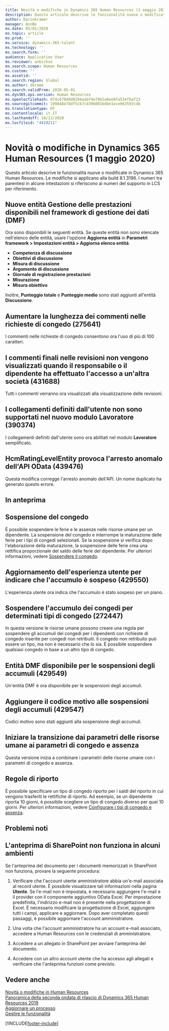 ```yaml
---
title: Novità o modifiche in Dynamics 365 Human Resources (1 maggio 2020)
description: Questo articolo descrive le funzionalità nuove o modificate di Microsoft Dynamics 365 Human Resources al 1 maggio 2020.
author: Darinkramer
manager: AnnBe
ms.date: 05/01/2020
ms.topic: article
ms.prod: ''
ms.service: dynamics-365-talent
ms.technology: ''
ms.search.form: ''
audience: Application User
ms.reviewer: anbichse
ms.search.scope: Human Resources
ms.custom: ''
ms.assetid: ''
ms.search.region: Global
ms.author: dkrame
ms.search.validFrom: 2020-05-01
ms.dyn365.ops.version: Human Resources
ms.openlocfilehash: 074c678d9d8294aabf4e78b2a6ee0fa53efbaf23
ms.sourcegitcommit: 199848e78df5cb7c439b001bdbe1ece963593cdb
ms.translationtype: HT
ms.contentlocale: it-IT
ms.lasthandoff: 10/13/2020
ms.locfileid: "4419211"
---
```

# <a name="whats-new-or-changed-in-dynamics-365-human-resources-may-1-2020"></a>Novità o modifiche in Dynamics 365 Human Resources (1 maggio 2020)

Questo articolo descrive le funzionalità nuove o modificate in Dynamics 365 Human Resources. Le modifiche si applicano alla build 8.1.3196. I numeri tra parentesi in alcune intestazioni si riferiscono ai numeri del supporto in LCS per riferimento.

## <a name="new-performance-management-entities-available-in-data-management-framework-dmf"></a>Nuove entità Gestione delle prestazioni disponibili nel framework di gestione dei dati (DMF)

Ora sono disponibili le seguenti entità. Se queste entità non sono elencate nell'elenco delle entità, usare l'opzione **Aggiorna entità** in **Parametri framework > Impostazioni entità > Aggiorna elenco entità**.

- **Competenza di discussione**
- **Obiettivi di discussione**
- **Misura di discussione**
- **Argomento di discussione**
- **Giornale di registrazione prestazioni**
- **Misurazione**
- **Misura obiettivo**

Inoltre, **Punteggio totale** e **Punteggio medio** sono stati aggiunti all'entità **Discussione**.

## <a name="increase-length-of-leave-request-comments-275641"></a>Aumentare la lunghezza dei commenti nelle richieste di congedo (275641)

I commenti nelle richieste di congedo consentono ora l'uso di più di 100 caratteri.

## <a name="final-comments-on-reviews-dont-appear-when-the-manager-or-employee-is-signed-into-a-different-company-431688"></a>I commenti finali nelle revisioni non vengono visualizzati quando il responsabile o il dipendente ha effettuato l'accesso a un'altra società (431688)

Tutti i commenti verranno ora visualizzati alla visualizzazione delle revisioni.

## <a name="user-defined-links-arent-supported-on-new-worker-form-390374"></a>I collegamenti definiti dall'utente non sono supportati nel nuovo modulo Lavoratore (390374)

I collegamenti definiti dall'utente sono ora abilitati nel modulo **Lavoratore** semplificato.

## <a name="hcmratinglevelentity-causes-odata-api-crash-439476"></a>HcmRatingLevelEntity provoca l'arresto anomalo dell'API OData (439476)

Questa modifica corregge l'arresto anomalo dell'API. Un nome duplicato ha generato questo errore.

## <a name="in-preview"></a>In anteprima

## <a name="leave-suspension"></a>Sospensione del congedo

È possibile sospendere le ferie e le assenze nelle risorse umane per un dipendente. La sospensione del congedo e interrompe la maturazione delle ferie per i tipi di congedi selezionati. Se la sospensione si verifica dopo l'elaborazione della maturazione, la sospensione delle ferie crea una rettifica proporzionale del saldo delle ferie del dipendente. Per ulteriori informazioni, vedere [Sospendere il congedo](hr-leave-and-absence-suspend-leave.md).

## <a name="update-user-experience-to-indicate-that-accrual-is-suspended-429550"></a>Aggiornamento dell'esperienza utente per indicare che l'accumulo è sospeso (429550)

L'esperienza utente ora indica che l'accumulo è stato sospeso per un piano.

## <a name="suspend-leave-accrual-for-specified-leave-types-272447"></a>Sospendere l'accumulo dei congedi per determinati tipi di congedo (272447)

In questa versione le risorse umane possono creare una regola per sospendere gli accumuli dei congedi per i dipendenti con richieste di congedo inserite per congedi non retribuiti. Il congedo non retribuito può essere un tipo, ma non è necessario che lo sia. È possibile sospendere qualsiasi congedo in base a un altro tipo di congedo.

## <a name="dmf-entity-available-for-accrual-suspensions-429549"></a>Entità DMF disponibile per le sospensioni degli accumuli (429549)

Un'entità DMF è ora disponibile per le sospensioni degli accumuli.

## <a name="add-reason-code-to-accrual-suspensions-429547"></a>Aggiungere il codice motivo alle sospensioni degli accumuli (429547)

Codici motivo sono stati aggiunti alla sospensione degli accumuli.

## <a name="begin-transitioning-from-human-resources-parameters-to-leave-and-absence-parameters"></a>Iniziare la transizione dai parametri delle risorse umane ai parametri di congedo e assenza

Questa versione inizia a combinare i parametri delle risorse umane con i parametri di congedo e assenza.

## <a name="carry-forward-rules"></a>Regole di riporto

È possibile specificare un tipo di congedo riporto per i saldi del riporto in cui vengono trasferiti le rettifiche di riporto. Ad esempio, se un dipendente riporta 10 giorni, è possibile scegliere un tipo di congedo diverso per quei 10 giorni. Per ulteriori informazioni, vedere [Configurare i tipi di congedo e assenza](hr-leave-and-absence-types.md).

## <a name="known-issues"></a>Problemi noti

## <a name="sharepoint-preview-doesnt-work-in-some-environments"></a>L'anteprima di SharePoint non funziona in alcuni ambienti

Se l'anteprima del documento per i documenti memorizzati in SharePoint non funziona, provare la seguente procedura:

1. Verificare che l'account utente amministratore abbia un'e-mail associata al record utente. È possibile visualizzare tali informazioni nella pagina **Utente**. Se l'e-mail non è impostata, è necessario aggiungere l'e-mail e il provider con il componente aggiuntivo OData Excel. Per impostazione predefinita, l'indirizzo e-mail non è presente nella progettazione di Excel. È necessario modificare la progettazione di Excel, aggiungere tutti i campi, applicare e aggiornare. Dopo aver completato questi passaggi, è possibile aggiornare l'account amministratore.

2. Una volta che l'account amministratore ha un account e-mail associato, accedere a Human Resources con le credenziali di amministratore.

3. Accedere a un allegato in SharePoint per avviare l'anteprima del documento.

4. Accedere con un altro account utente che ha accesso agli allegati e verificare che l'anteprima funzioni come previsto.

## <a name="see-also"></a>Vedere anche

[Novità o modifiche in Human Resources](hr-admin-whats-new.md)</br>
[Panoramica della seconda ondata di rilascio di Dynamics 365 Human Resources 2019](https://docs.microsoft.com/dynamics365-release-plan/2019wave2/dynamics365-human-resources/)</br>
[Aggiornare un processo](hr-admin-setup-update-process.md)</br>
[Gestire le funzionalità](hr-admin-manage-features.md)

[!INCLUDE[footer-include](../includes/footer-banner.md)]